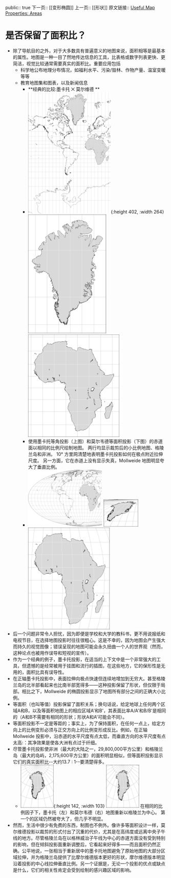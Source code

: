 public:: true
下一页:: [[变形椭圆]]
上一页:: [[形状]]
原文链接:: [Useful Map Properties: Areas](https://web.archive.org/web/20181013235858/http://www.progonos.com/furuti/MapProj/Normal/CartProp/AreaPres/areaPres.html)

# 是否保留了面积比？
- 除了导航目的之外，对于大多数具有普遍意义的地图来说，面积相等是最基本的属性。地图是一种一目了然地传达信息的工具，比表格或数字列表更快、更简洁，视觉比较通常需要真实的面积比。重要应用包括 
  * 科学地公布地理分布情况，如福利水平、污染/毁林、作物产量、温室变暖等等
  * 教育地图集和图表，以及新闻信息
	- **经典的比较:墨卡托 ⨉ 莫尔维德 **
	- ![image.png](../assets/image_1623852271923_0.png){:height 402, :width 264} ![image.png](../assets/image_1623852277558_0.png) ![image.png](../assets/image_1623852282558_0.png)
	- 使用墨卡托等角投影（上图）和莫尔韦德等面积投影（下图）的赤道面以相同的比例尺绘制地图。 两行均显示裁剪后的小比例地图、格陵兰岛和非洲。 10° 方里网清楚地表明墨卡托投影如何在极点附近拉伸尺度。 另一方面，它在赤道上没有显示失真，Mollweide 地图明显夸大了垂直比例。
	- ![image.png](../assets/image_1623852334294_0.png) ![image.png](../assets/image_1623852339034_0.png) ![image.png](../assets/image_1623852342554_0.png)
- 后一个问题非常令人担忧，因为即便是学校和大学的教科书，更不用说报纸和电视节目，在选择地图投影时往往很粗心。这是不幸的，因为地图会产生强大而持久的视觉图像；错误呈现的地图可能会永久扭曲一个人的世界观（然而，这种论点也被用作误导和短视的宣传）。
- 作为一个经典的例子，墨卡托投影，在适当的上下文中是一个非常强大的工具，但遗憾的是经常被用于挂图和流行的插图，在这些地方，它的保形性是无用的，面积比具有误导性。
- 在正轴墨卡托投影中，表面拉伸向极点快速但连续地增加到无穷大。甚至格陵兰岛的北半部看起来也比南半部宽得多——这种投影保留了形状，但仅限于局部。相比之下，Mollweide 的椭圆投影显示了地图所有部分之间的正确大小比例。
- 等面积（也叫等值）投影保留了面积关系；换句话说，给定地球上任何两个区域A和B，以及等面积地图上的相应区域A'和B'，其表面比率A/A'和B/B'是相同的（A和B不需要有相同的形状；形状A和A'可能会不同）。
- 等面积投影不一定是等距的；事实上，为了保持面积，在任何一点上，给定方向上的比例变形必须与正交方向上的比例变形成反比。例如，在正轴 Mollweide 投影中，沿赤道的水平尺度有点太低，而垂直方向的水平尺度有点太高:：其净效果是使各大洲有点过于纤细。
- 尽管墨卡托投影使非洲（最大的大陆之一，29,800,000平方公里）和格陵兰岛（最大的岛屿，2,175,600平方公里）的面积明显相似，但等面积投影显示它们的真实面积比--大约13.7 : 1--要清楚得多。
	- ![image.png](../assets/image_1623852530254_0.png){:height 142, :width 103} ![image.png](../assets/image_1623852536306_0.png)
	  在相同的比例因子下，墨卡托（左）和莫尔韦德（右）地图重新以格陵兰为中心。 第一个的区域仍然被夸大了，但几乎不明显。
- 然而，生活中很少有免费的东西，制图也不例外。像许多等面积设计一样，莫尔维德投影以裁剪的形式付出了沉重的代价，尤其是在高纬度或远离中央子午线的地方。尽管格陵兰岛在以格林威治子午线为中心的赤道方面没有受到特别的影响，但在倾斜投影面重新调整后，它看起来好得多——而且面积仍然正确。公平地说，一张相当于重新居中的墨卡托地图避免了原始地图的大部分区域拉伸，并为格陵兰岛提供了比摩尔维德版本更好的形状，摩尔维德版本明显沿着投影的中心线拉伸垂直比例。另一个证据是，无论一个投影的优点或缺点是什么，它们的相关性肯定会受到绘制的感兴趣区域的影响。